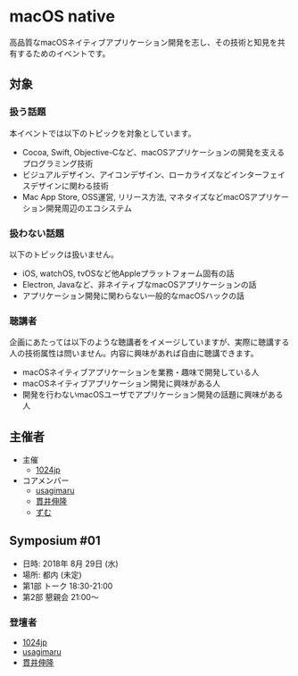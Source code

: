 # macOS native

高品質なmacOSネイティブアプリケーション開発を志し、その技術と知見を共有するためのイベントです。

## 対象

### 扱う話題

本イベントでは以下のトピックを対象としています。

- Cocoa, Swift, Objective-Cなど、macOSアプリケーションの開発を支えるプログラミング技術
- ビジュアルデザイン、アイコンデザイン、ローカライズなどインターフェイスデザインに関わる技術
- Mac App Store, OSS運営, リリース方法, マネタイズなどmacOSアプリケーション開発周辺のエコシステム


### 扱わない話題

以下のトピックは扱いません。

- iOS, watchOS, tvOSなど他Appleプラットフォーム固有の話
- Electron, Javaなど、非ネイティブなmacOSアプリケーションの話
- アプリケーション開発に関わらない一般的なmacOSハックの話


### 聴講者

企画にあたっては以下のような聴講者をイメージしていますが、実際に聴講する人の技術属性は問いません。内容に興味があれば自由に聴講できます。

- macOSネイティブアプリケーションを業務・趣味で開発している人
- macOSネイティブアプリケーション開発に興味がある人
- 開発を行わないmacOSユーザでアプリケーション開発の話題に興味がある人


## 主催者

- 主催
    - [1024jp](http://wolfrosch.com)
- コアメンバー
    - [usagimaru](https://interactionmania.com)
    - [貫井伸隆](http://nobtaka.com)
    - [ずむ](https://zumuya.com)



## Symposium #01

- 日時: 2018年 8月 29日 (水)
- 場所: 都内 (未定)
- 第1部 トーク 18:30-21:00
- 第2部 懇親会 21:00〜

### 登壇者

- [1024jp](http://wolfrosch.com)
- [usagimaru](https://interactionmania.com)
- [貫井伸隆](http://nobtaka.com)

